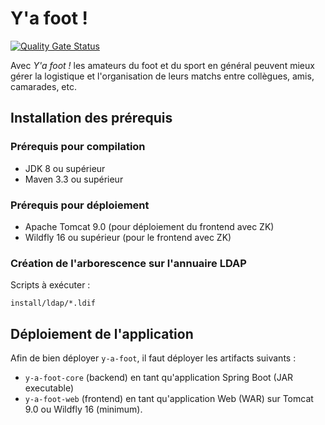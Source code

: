 # Y'a foot !

[![Quality Gate Status](https://sonarcloud.io/api/project_badges/measure?project=net.andresbustamante%3Ay-a-foot&metric=alert_status)](https://sonarcloud.io/dashboard?id=net.andresbustamante%3Ay-a-foot)

Avec *Y'a foot !* les amateurs du foot et du sport en général peuvent mieux gérer la logistique et l'organisation de 
leurs matchs entre collègues, amis, camarades, etc.

## Installation des prérequis

### Prérequis pour compilation

* JDK 8 ou supérieur
* Maven 3.3 ou supérieur

### Prérequis pour déploiement

* Apache Tomcat 9.0 (pour déploiement du frontend avec ZK)
* Wildfly 16 ou supérieur (pour le frontend avec ZK)

### Création de l'arborescence sur l'annuaire LDAP

Scripts à exécuter :

    install/ldap/*.ldif

## Déploiement de l'application

Afin de bien déployer `y-a-foot`, il faut déployer les artifacts suivants :

 * `y-a-foot-core` (backend) en tant qu'application Spring Boot (JAR executable)
 * `y-a-foot-web` (frontend) en tant qu'application Web (WAR) sur Tomcat 9.0 ou Wildfly 16 (minimum).
 